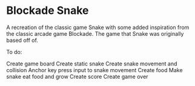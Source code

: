 
# Blockade Snake

A recreation of the classic game Snake with some added inspiration from the classic arcade game Blockade. The game that Snake was originally based off of.


To do: 

Create game board
Create static snake
Create snake movement and collision
Anchor key press input to snake movement
Create food
Make snake eat food and grow
Create score
Create game over
